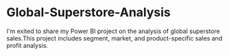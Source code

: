# Global-Superstore-Analysis
I'm exited to share  my Power BI project on the analysis of global superstore sales.This project includes segment, market, and product-specific sales and profit analysis.
